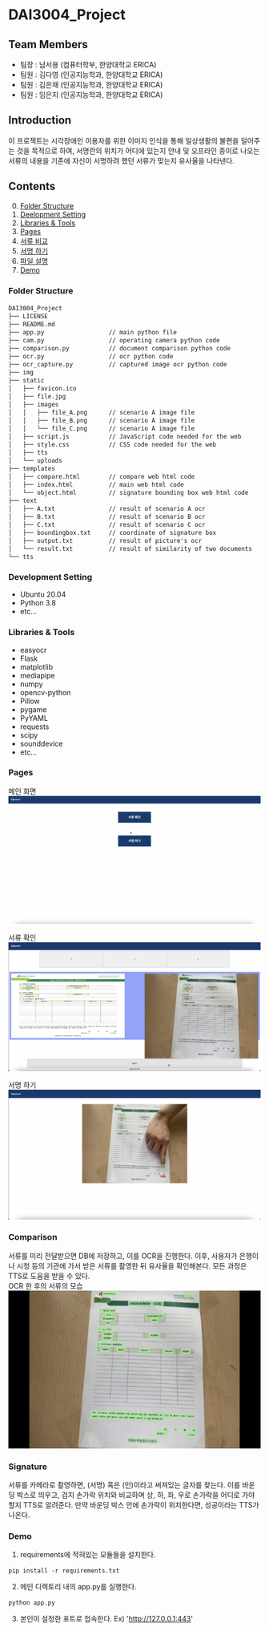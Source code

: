 # DAI3004_Project

## Team Members

- 팀장 : 남서용 (컴퓨터학부, 한양대학교 ERICA)
- 팀원 : 김다영 (인공지능학과, 한양대학교 ERICA)
- 팀원 : 김은채 (인공지능학과, 한양대학교 ERICA)
- 팀원 : 임은지 (인공지능학과, 한양대학교 ERICA)

## Introduction

이 프로젝트는 시각장애인 이용자를 위한 이미지 인식을 통해 일상생활의 불편을 덜어주는 것을 목적으로 하여, 서명란의 위치가 어디에 있는지 안내 및 오프라인 종이로 나오는 서류의 내용을 기존에 자신이 서명하려 했던 서류가 맞는지 유사율을 나타낸다.

## Contents

0. [Folder Structure](#folder-structure)
1. [Deelopment Setting](#development-setting)
2. [Libraries & Tools](#libraries--tools)
3. [Pages](#pages)
4. [서류 비교](#signature)
5. [서명 하기](#comparison)
6. [파일 설명](#file-explain)
7. [Demo](#demo)

### Folder Structure

```
DAI3004_Project
├── LICENSE
├── README.md
├── app.py                  // main python file
├── cam.py                  // operating camera python code
├── comparison.py           // document comparison python code
├── ocr.py                  // ocr python code
├── ocr_capture.py          // captured image ocr python code
├── img
├── static
│   ├── favicon.ico
│   ├── file.jpg
│   ├── images
│   │   ├── file_A.png      // scenario A image file
│   │   ├── file_B.png      // scenario A image file
│   │   └── file_C.png      // scenario A image file
│   ├── script.js           // JavaScript code needed for the web
│   ├── style.css           // CSS code needed for the web
│   ├── tts
│   └── uploads
├── templates
│   ├── compare.html        // compare web html code
│   ├── index.html          // main web html code
│   └── object.html         // signature bounding box web html code
├── text
│   ├── A.txt               // result of scenario A ocr
│   ├── B.txt               // result of scenario B ocr
│   ├── C.txt               // result of scenario C ocr
│   ├── boundingbox.txt     // coordinate of signature box
│   ├── output.txt          // result of picture's ocr
│   └── result.txt          // result of similarity of two documents
└── tts
```

### Development Setting

- Ubuntu 20.04
- Python 3.8
- etc...

### Libraries & Tools

- easyocr
- Flask
- matplotlib
- mediapipe
- numpy
- opencv-python
- Pillow
- pygame
- PyYAML
- requests
- scipy
- sounddevice
- etc...

### Pages

메인 화면 <br>
![mainpage](./img/main_page.png)

서류 확인 <br>
![comparison](./img/compare.png)

서명 하기 <br>
![signature](./img/hand.png)

### Comparison

서류를 미리 전달받으면 DB에 저장하고, 이를 OCR을 진행한다. 이후, 사용자가 은행이나 시청 등의 기관에 가서 받은 서류를 촬영한 뒤 유사율을 확인해본다. 모든 과정은 TTS로 도움을 받을 수 있다. <br>
OCR 한 후의 서류의 모습 <br>
![boundingbox](./img/boundingbox.png)

### Signature

서류를 카메라로 촬영하면, (서명) 혹은 (인)이라고 써져있는 글자를 찾는다. 이를 바운딩 박스로 띄우고, 검지 손가락 위치와 비교하며 상, 하, 좌, 우로 손가락을 어디로 가야할지 TTS로 알려준다. 만약 바운딩 박스 안에 손가락이 위치한다면, 성공이라는 TTS가 나온다.

### Demo

1. requirements에 적혀있는 모듈들을 설치한다.

```
pip install -r requirements.txt
```

2. 메인 디렉토리 내의 app.py를 실행한다.

```
python app.py
```

3. 본인이 설정한 포트로 접속한다. Ex) 'http://127.0.0.1:443'
